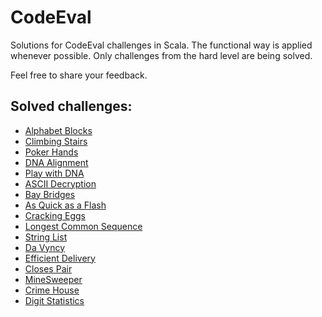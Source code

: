 # CodeEval

Solutions for CodeEval challenges in Scala. The functional way is applied whenever possible. Only challenges from the hard level are being solved.

Feel free to share your feedback.

## Solved challenges:

 * [Alphabet Blocks](https://www.codeeval.com/open_challenges/201/)
 * [Climbing Stairs](https://www.codeeval.com/open_challenges/64/)
 * [Poker Hands](https://www.codeeval.com/open_challenges/86/)
 * [DNA Alignment](https://www.codeeval.com/open_challenges/171/)
 * [Play with DNA](https://www.codeeval.com/open_challenges/126/)
 * [ASCII Decryption](https://www.codeeval.com/open_challenges/155/)
 * [Bay Bridges](https://www.codeeval.com/open_challenges/109/)
 * [As Quick as a Flash](https://www.codeeval.com/open_challenges/239/)
 * [Cracking Eggs](https://www.codeeval.com/open_challenges/151/)
 * [Longest Common Sequence](https://www.codeeval.com/open_challenges/6/)
 * [String List](https://www.codeeval.com/open_challenges/38/)
 * [Da Vyncy](https://www.codeeval.com/open_challenges/77/)
 * [Efficient Delivery](https://www.codeeval.com/open_challenges/123/)
 * [Closes Pair](https://www.codeeval.com/open_challenges/51/)
 * [MineSweeper](https://www.codeeval.com/open_challenges/79/)
 * [Crime House](https://www.codeeval.com/open_challenges/195/)
 * [Digit Statistics](https://www.codeeval.com/open_challenges/144/)